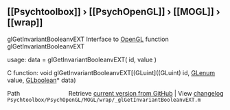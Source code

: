 ## [[Psychtoolbox]] &#8250; [[PsychOpenGL]] &#8250; [[MOGL]] &#8250; [[wrap]]

glGetInvariantBooleanvEXT  Interface to [OpenGL](OpenGL) function glGetInvariantBooleanvEXT  
  
usage:  data = glGetInvariantBooleanvEXT( id, value )  
  
C function:  void glGetInvariantBooleanvEXT[(GLuint]((GLuint) id, [GLenum](GLenum) value, [GLboolean](GLboolean)\* data)  




<div class="code_header" style="text-align:right;">
  <span style="float:left;">Path&nbsp;&nbsp;</span> <span class="counter">Retrieve <a href=
  "https://raw.github.com/Psychtoolbox-3/Psychtoolbox-3/beta/Psychtoolbox/PsychOpenGL/MOGL/wrap/_glGetInvariantBooleanvEXT.m">current version from GitHub</a> | View <a href=
  "https://github.com/Psychtoolbox-3/Psychtoolbox-3/commits/beta/Psychtoolbox/PsychOpenGL/MOGL/wrap/_glGetInvariantBooleanvEXT.m">changelog</a></span>
</div>
<div class="code">
  <code>Psychtoolbox/PsychOpenGL/MOGL/wrap/_glGetInvariantBooleanvEXT.m</code>
</div>


